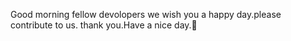 Good morning fellow devolopers we wish you a happy day.please contribute to us. thank you.Have a nice day.🤣

